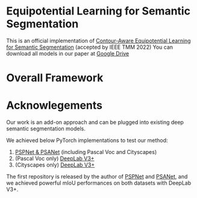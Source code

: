 # Equipotential Learning for Semantic Segmentation

This is an official implementation of [Contour-Aware Equipotential Learning for Semantic Segmentation](https://arxiv.org/abs/2210.00223) (accepted by IEEE TMM 2022)
You can download all models in our paper at [Google Drive](https://drive.google.com/drive/folders/1KJmzhPK1aFe-BWU5pz2Alv9B-N9RBG3C?usp=sharing)
# Overall Framework

# Acknowlegements 
Our work is an add-on approach and can be plugged into existing deep semantic segmentation models.

We achieved below PyTorch implementations to test our method:
1. [PSPNet & PSANet](https://github.com/hszhao/semseg) (including Pascal Voc and Cityscapes)
2. (Pascal Voc only) [DeepLab V3+](https://github.com/jfzhang95/pytorch-deeplab-xception)
3. (Cityscapes only) [DeepLab V3+](https://github.com/NVIDIA/semantic-segmentation)

The first repository is released by the author of [PSPNet](https://arxiv.org/abs/1612.01105) and [PSANet](https://hszhao.github.io/papers/eccv18_psanet.pdf), and we achieved powerful mIoU performances on both datasets with DeepLab V3+. 

 
